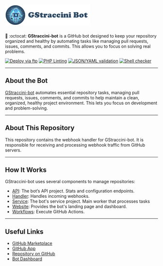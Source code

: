 # ![GStraccini-bot](https://raw.githubusercontent.com/guibranco/gstraccini-bot-website/main/Src/logo.png)

🤖 :octocat: **GStraccini-bot** is a GitHub bot designed to keep your repository organized and healthy by automating tasks like managing pull requests, issues, comments, and commits. This allows you to focus on solving real problems.

[![Deploy via ftp](https://github.com/guibranco/gstraccini-bot-handler/actions/workflows/deploy.yml/badge.svg)](https://github.com/guibranco/gstraccini-bot-handler/actions/workflows/deploy.yml)
[![PHP Linting](https://github.com/guibranco/gstraccini-bot-handler/actions/workflows/php-lint.yml/badge.svg)](https://github.com/guibranco/gstraccini-bot-handler/actions/workflows/php-lint.yml)
[![JSON/YAML validation](https://github.com/guibranco/gstraccini-bot-handler/actions/workflows/json-yaml-lint.yml/badge.svg)](https://github.com/guibranco/gstraccini-bot-handler/actions/workflows/json-yaml-lint.yml)
[![Shell checker](https://github.com/guibranco/gstraccini-bot-handler/actions/workflows/shell-cheker.yml/badge.svg)](https://github.com/guibranco/gstraccini-bot-handler/actions/workflows/shell-cheker.yml)

---

## About the Bot

[GStraccini-bot](https://bot.straccini.com) automates essential repository tasks, managing pull requests, issues, comments, and commits to help maintain a clean, organized, healthy project environment. This lets you focus on development and problem-solving.

---

## About This Repository

This repository contains the webhook handler for GStraccini-bot. It is responsible for receiving and processing webhook traffic from GitHub servers.

---

## How It Works

GStraccini-bot uses several components to manage repositories:

- [API](https://github.com/guibranco/gstraccini-bot-api): The bot’s API project. Stats and configuration endpoints.
- [Handler](https://github.com/guibranco/gstraccini-bot-handler): Handles incoming webhooks.
- [Service](https://github.com/guibranco/gstraccini-bot-service): The bot's service project. Main worker that processes tasks
- [Website](https://github.com/guibranco/gstraccini-bot-website): Provides the bot's landing page and dashboard.
- [Workflows](https://github.com/guibranco/gstraccini-bot-workflows): Execute GitHub Actions.

---

## Useful Links

- [GitHub Marketplace](https://github.com/marketplace/gstraccini-bot)
- [GitHub App](https://github.com/apps/gstraccini)
- [Repository on GitHub](https://github.com/guibranco/gstraccini-bot)
- [Bot Dashboard](https://bot.straccini.com)
